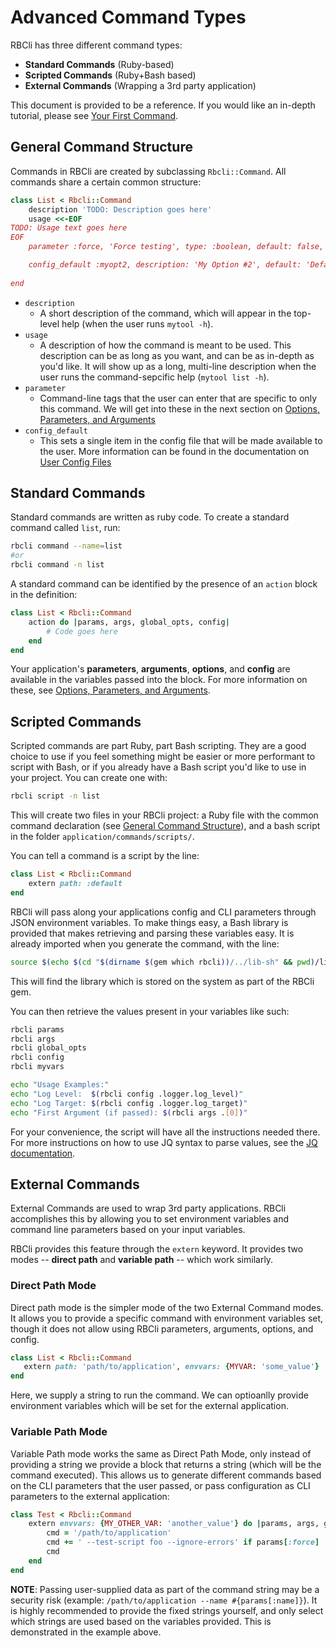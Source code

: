 # Advanced Command Types

RBCli has three different command types:

* __Standard Commands__ (Ruby-based)
* __Scripted Commands__ (Ruby+Bash based)
* __External Commands__ (Wrapping a 3rd party application)


This document is provided to be a reference. If you would like an in-depth tutorial, please see [Your First Command][your_first_command].


## General Command Structure

Commands in RBCli are created by subclassing `Rbcli::Command`. All commands share a certain common structure:

```ruby
class List < Rbcli::Command                                                           # Declare a new command by subclassing Rbcli::Command
	description 'TODO: Description goes here'                                           # (Required) Short description for the global help
	usage <<-EOF
TODO: Usage text goes here
EOF                                                                                   # (Required) Long description for the command-specific help
	parameter :force, 'Force testing', type: :boolean, default: false, required: false  # (Optional, Multiple) Add a command-specific CLI parameter. Can be called multiple times

	config_default :myopt2, description: 'My Option #2', default: 'Default Value Here'  # (Optional, Multiple) Specify an individual configuration parameter and set a default value. These will also be included in generated user config.
                                                                                      # Alternatively, you can simply create a yaml file in the `default_user_configs` directory in your project that specifies the default values of all options
end
```

* `description`
	* A short description of the command, which will appear in the top-level help (when the user runs `mytool -h`).
* `usage`
	* A description of how the command is meant to be used. This description can be as long as you want, and can be as in-depth as you'd like. It will show up as a long, multi-line description when the user runs the command-sepcific help (`mytool list -h`).
* `parameter`
	* Command-line tags that the user can enter that are specific to only this command. We will get into these in the next section on [Options, Parameters, and Arguments][parameters_documentation]
* `config_default`
	* This sets a single item in the config file that will be made available to the user. More information can be found in the documentation on [User Config Files][user_config_documentation]

## Standard Commands

Standard commands are written as ruby code. To create a standard command called `list`, run:

```bash
rbcli command --name=list
#or
rbcli command -n list
```

A standard command can be identified by the presence of an `action` block in the definition:

```ruby
class List < Rbcli::Command
	action do |params, args, global_opts, config|
		# Code goes here
	end
end
```

Your application's __parameters__, __arguments__, __options__, and __config__ are available in the variables passed into the block. For more information on these, see [Options, Parameters, and Arguments][parameters_documentation].


## Scripted Commands

Scripted commands are part Ruby, part Bash scripting. They are a good choice to use if you feel something might be easier or more performant to script with Bash, or if you already have a Bash script you'd like to use in your project. You can create one with:

```bash
rbcli script -n list
```

This will create two files in your RBCli project: a Ruby file with the common command declaration (see [General Command Structure](#general-command-structure)), and a bash script in the folder `application/commands/scripts/`.

You can tell a command is a script by the line:

```ruby
class List < Rbcli::Command
	extern path: :default                                                              # (Required): Do not edit this line. Do delete it if you wish to manually specify a script path and set environment variables.
end
```

RBCli will pass along your applications config and CLI parameters through JSON environment variables. To make things easy, a Bash library is provided that makes retrieving and parsing these variables easy. It is already imported when you generate the command, with the line:

```bash
source $(echo $(cd "$(dirname $(gem which rbcli))/../lib-sh" && pwd)/lib-rbcli.sh)
``` 

This will find the library which is stored on the system as part of the RBCli gem.

You can then retrieve the values present in your variables like such:

```bash
rbcli params
rbcli args
rbcli global_opts
rbcli config
rbcli myvars

echo "Usage Examples:"
echo "Log Level:  $(rbcli config .logger.log_level)"
echo "Log Target: $(rbcli config .logger.log_target)"
echo "First Argument (if passed): $(rbcli args .[0])"
```

For your convenience, the script will have all the instructions needed there. For more instructions on how to use JQ syntax to parse values, see the [JQ documentation][jq_documentation].

## External Commands

External Commands are used to wrap 3rd party applications. RBCli accomplishes this by allowing you to set environment variables and command line parameters based on your input variables.

RBCli provides this feature through the `extern` keyword. It provides two modes -- __direct path__ and __variable path__ -- which work similarly.


### Direct Path Mode

Direct path mode is the simpler mode of the two External Command modes. It allows you to provide a specific command with environment variables set, though it does not allow using RBCli parameters, arguments, options, and config.

 ```ruby
class List < Rbcli::Command
 	extern path: 'path/to/application', envvars: {MYVAR: 'some_value'}                               # (Required) Runs a given application, with optional environment variables, when the user runs the command.
end
 ```

Here, we supply a string to run the command. We can optioanlly provide environment variables which will be set for the external application.

### Variable Path Mode

Variable Path mode works the same as Direct Path Mode, only instead of providing a string we provide a block that returns a string (which will be the command executed). This allows us to generate different commands based on the CLI parameters that the user passed, or pass configuration as CLI parameters to the external application:

```ruby
class Test < Rbcli::Command
	extern envvars: {MY_OTHER_VAR: 'another_value'} do |params, args, global_opts, config|          # Alternate usage. Supplying a block instead of a path allows us to modify the command based on the arguments and configuration supplied by the user. This allows passing config settings as command line arguments to external applications. The block must return a string, which is the command to be executed.
		cmd = '/path/to/application'
		cmd += ' --test-script foo --ignore-errors' if params[:force]
		cmd
	end
end
```

__NOTE__: Passing user-supplied data as part of the command string may be a security risk (example: `/path/to/application --name #{params[:name]}`). It is highly recommended to provide the fixed strings yourself, and only select which strings are used based on the variables provided. This is demonstrated in the example above.


[your_first_command]: ../tutorial/30-your_first_command.md
[parameters_documentation]: ../tutorial/40-options_parameters_and_arguments.md
[user_config_documentation]: ../advanced/user_config_files.md
[jq_documentation]: https://stedolan.github.io/jq/manual/
